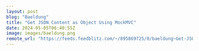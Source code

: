 ```yaml
---
layout: post
blog: "Baeldung"
title: "Get JSON Content as Object Using MockMVC"
date: 2024-05-05T06:40:55Z
image: images/baeldung.png
remote_url: "https://feeds.feedblitz.com/~/895869725/0/baeldung~Get-JSON-Content-as-Object-Using-MockMVC"
---
```

